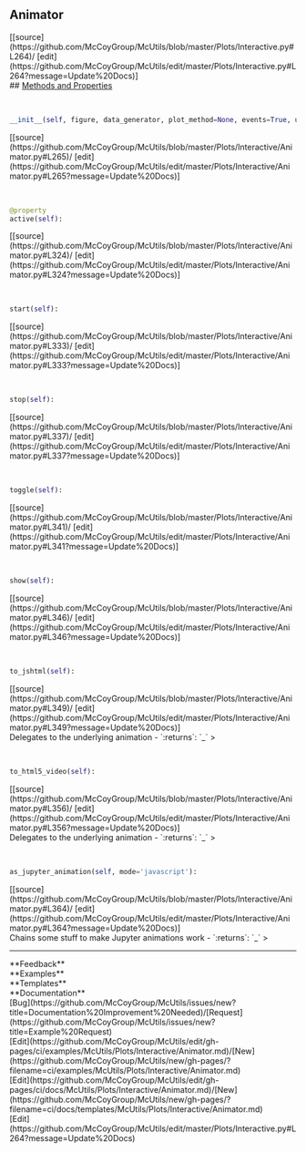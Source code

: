 ## <a id="McUtils.Plots.Interactive.Animator">Animator</a> 

<div class="docs-source-link" markdown="1">
[[source](https://github.com/McCoyGroup/McUtils/blob/master/Plots/Interactive.py#L264)/
[edit](https://github.com/McCoyGroup/McUtils/edit/master/Plots/Interactive.py#L264?message=Update%20Docs)]
</div>









<div class="collapsible-section">
 <div class="collapsible-section collapsible-section-header" markdown="1">
## <a class="collapse-link" data-toggle="collapse" href="#methods" markdown="1"> Methods and Properties</a> <a class="float-right" data-toggle="collapse" href="#methods"><i class="fa fa-chevron-down"></i></a>
 </div>
 <div class="collapsible-section collapsible-section-body collapse show" id="methods" markdown="1">
 
<a id="McUtils.Plots.Interactive.Animator.__init__" class="docs-object-method">&nbsp;</a> 
```python
__init__(self, figure, data_generator, plot_method=None, events=True, update=False, **anim_ops): 
```
<div class="docs-source-link" markdown="1">
[[source](https://github.com/McCoyGroup/McUtils/blob/master/Plots/Interactive/Animator.py#L265)/
[edit](https://github.com/McCoyGroup/McUtils/edit/master/Plots/Interactive/Animator.py#L265?message=Update%20Docs)]
</div>


<a id="McUtils.Plots.Interactive.Animator.active" class="docs-object-method">&nbsp;</a> 
```python
@property
active(self): 
```
<div class="docs-source-link" markdown="1">
[[source](https://github.com/McCoyGroup/McUtils/blob/master/Plots/Interactive/Animator.py#L324)/
[edit](https://github.com/McCoyGroup/McUtils/edit/master/Plots/Interactive/Animator.py#L324?message=Update%20Docs)]
</div>


<a id="McUtils.Plots.Interactive.Animator.start" class="docs-object-method">&nbsp;</a> 
```python
start(self): 
```
<div class="docs-source-link" markdown="1">
[[source](https://github.com/McCoyGroup/McUtils/blob/master/Plots/Interactive/Animator.py#L333)/
[edit](https://github.com/McCoyGroup/McUtils/edit/master/Plots/Interactive/Animator.py#L333?message=Update%20Docs)]
</div>


<a id="McUtils.Plots.Interactive.Animator.stop" class="docs-object-method">&nbsp;</a> 
```python
stop(self): 
```
<div class="docs-source-link" markdown="1">
[[source](https://github.com/McCoyGroup/McUtils/blob/master/Plots/Interactive/Animator.py#L337)/
[edit](https://github.com/McCoyGroup/McUtils/edit/master/Plots/Interactive/Animator.py#L337?message=Update%20Docs)]
</div>


<a id="McUtils.Plots.Interactive.Animator.toggle" class="docs-object-method">&nbsp;</a> 
```python
toggle(self): 
```
<div class="docs-source-link" markdown="1">
[[source](https://github.com/McCoyGroup/McUtils/blob/master/Plots/Interactive/Animator.py#L341)/
[edit](https://github.com/McCoyGroup/McUtils/edit/master/Plots/Interactive/Animator.py#L341?message=Update%20Docs)]
</div>


<a id="McUtils.Plots.Interactive.Animator.show" class="docs-object-method">&nbsp;</a> 
```python
show(self): 
```
<div class="docs-source-link" markdown="1">
[[source](https://github.com/McCoyGroup/McUtils/blob/master/Plots/Interactive/Animator.py#L346)/
[edit](https://github.com/McCoyGroup/McUtils/edit/master/Plots/Interactive/Animator.py#L346?message=Update%20Docs)]
</div>


<a id="McUtils.Plots.Interactive.Animator.to_jshtml" class="docs-object-method">&nbsp;</a> 
```python
to_jshtml(self): 
```
<div class="docs-source-link" markdown="1">
[[source](https://github.com/McCoyGroup/McUtils/blob/master/Plots/Interactive/Animator.py#L349)/
[edit](https://github.com/McCoyGroup/McUtils/edit/master/Plots/Interactive/Animator.py#L349?message=Update%20Docs)]
</div>
Delegates to the underlying animation
  - `:returns`: `_`
    >


<a id="McUtils.Plots.Interactive.Animator.to_html5_video" class="docs-object-method">&nbsp;</a> 
```python
to_html5_video(self): 
```
<div class="docs-source-link" markdown="1">
[[source](https://github.com/McCoyGroup/McUtils/blob/master/Plots/Interactive/Animator.py#L356)/
[edit](https://github.com/McCoyGroup/McUtils/edit/master/Plots/Interactive/Animator.py#L356?message=Update%20Docs)]
</div>
Delegates to the underlying animation
  - `:returns`: `_`
    >


<a id="McUtils.Plots.Interactive.Animator.as_jupyter_animation" class="docs-object-method">&nbsp;</a> 
```python
as_jupyter_animation(self, mode='javascript'): 
```
<div class="docs-source-link" markdown="1">
[[source](https://github.com/McCoyGroup/McUtils/blob/master/Plots/Interactive/Animator.py#L364)/
[edit](https://github.com/McCoyGroup/McUtils/edit/master/Plots/Interactive/Animator.py#L364?message=Update%20Docs)]
</div>
Chains some stuff to make Jupyter animations work
  - `:returns`: `_`
    >
 </div>
</div>












---


<div markdown="1" class="text-secondary">
<div class="container">
  <div class="row">
   <div class="col" markdown="1">
**Feedback**   
</div>
   <div class="col" markdown="1">
**Examples**   
</div>
   <div class="col" markdown="1">
**Templates**   
</div>
   <div class="col" markdown="1">
**Documentation**   
</div>
   <div class="col" markdown="1">
   
</div>
   <div class="col" markdown="1">
   
</div>
   <div class="col" markdown="1">
   
</div>
</div>
  <div class="row">
   <div class="col" markdown="1">
[Bug](https://github.com/McCoyGroup/McUtils/issues/new?title=Documentation%20Improvement%20Needed)/[Request](https://github.com/McCoyGroup/McUtils/issues/new?title=Example%20Request)   
</div>
   <div class="col" markdown="1">
[Edit](https://github.com/McCoyGroup/McUtils/edit/gh-pages/ci/examples/McUtils/Plots/Interactive/Animator.md)/[New](https://github.com/McCoyGroup/McUtils/new/gh-pages/?filename=ci/examples/McUtils/Plots/Interactive/Animator.md)   
</div>
   <div class="col" markdown="1">
[Edit](https://github.com/McCoyGroup/McUtils/edit/gh-pages/ci/docs/McUtils/Plots/Interactive/Animator.md)/[New](https://github.com/McCoyGroup/McUtils/new/gh-pages/?filename=ci/docs/templates/McUtils/Plots/Interactive/Animator.md)   
</div>
   <div class="col" markdown="1">
[Edit](https://github.com/McCoyGroup/McUtils/edit/master/Plots/Interactive.py#L264?message=Update%20Docs)   
</div>
   <div class="col" markdown="1">
   
</div>
   <div class="col" markdown="1">
   
</div>
   <div class="col" markdown="1">
   
</div>
</div>
</div>
</div>